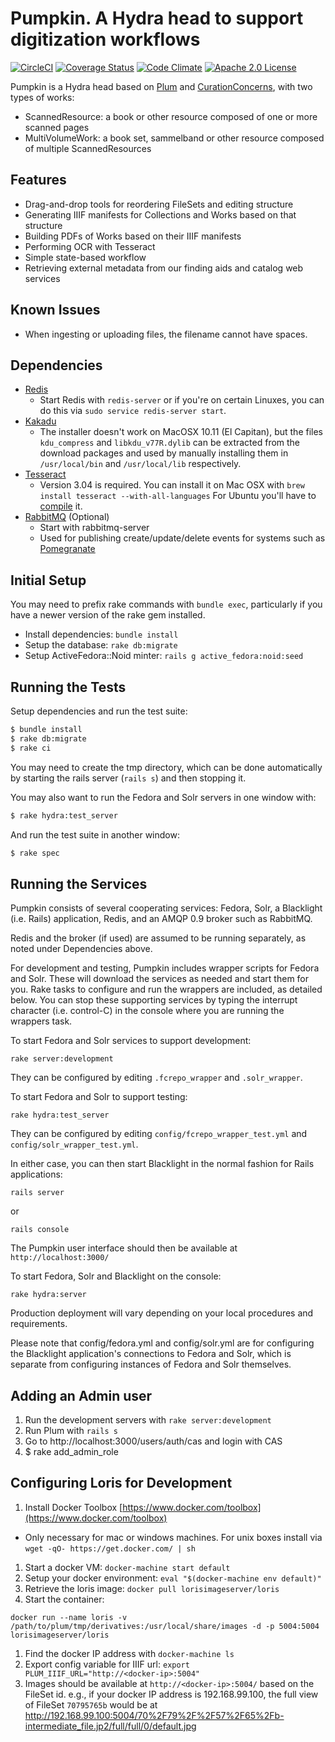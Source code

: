 # Pumpkin. A Hydra head to support digitization workflows

[![CircleCI](https://circleci.com/gh/IU-Libraries-Joint-Development/pumpkin.svg?style=svg)](https://circleci.com/gh/IU-Libraries-Joint-Development/pumpkin)
[![Coverage Status](https://coveralls.io/repos/github/IU-Libraries-Joint-Development/pumpkin/badge.svg?branch=master)](https://coveralls.io/github/IU-Libraries-Joint-Development/pumpkin?branch=master)
[![Code Climate](https://codeclimate.com/github/IU-Libraries-Joint-Development/pumpkin/badges/gpa.svg)](https://codeclimate.com/github/IU-Libraries-Joint-Development/pumpkin)
[![Apache 2.0 License](https://img.shields.io/badge/license-Apache%202.0-blue.svg?style=plastic)](./LICENSE)

Pumpkin is a Hydra head based on [Plum](https://github.com/pulibrary/plum) and  [CurationConcerns](http://github.com/projecthydra/curation_concerns), with two types of works:
* ScannedResource: a book or other resource composed of one or more scanned pages
* MultiVolumeWork: a book set, sammelband or other resource composed of multiple ScannedResources

## Features
* Drag-and-drop tools for reordering FileSets and editing structure
* Generating IIIF manifests for Collections and Works based on that structure
* Building PDFs of Works based on their IIIF manifests
* Performing OCR with Tesseract
* Simple state-based workflow
* Retrieving external metadata from our finding aids and catalog web services

## Known Issues
* When ingesting or uploading files, the filename cannot have spaces.

## Dependencies

* [Redis](http://redis.io/)
    * Start Redis with `redis-server` or if you're on certain Linuxes, you can do this via `sudo service redis-server start`.
* [Kakadu](http://kakadusoftware.com/)
    * The installer doesn't work on MacOSX 10.11 (El Capitan), but the files `kdu_compress` and `libkdu_v77R.dylib` can be extracted from the download packages and used by manually installing them in `/usr/local/bin` and `/usr/local/lib` respectively.
* [Tesseract](https://github.com/tesseract-ocr/tesseract)
    * Version 3.04 is required. You can install it on Mac OSX with `brew install
      tesseract --with-all-languages` For Ubuntu you'll have to
      [compile](https://github.com/tesseract-ocr/tesseract/wiki/Compiling) it.
* [RabbitMQ](https://www.rabbitmq.com/) (Optional)
    * Start with rabbitmq-server
    * Used for publishing create/update/delete events for systems such as
      [Pomegranate](https://github.com/pulibrary/pomegranate)

## Initial Setup
You may need to prefix rake commands with `bundle exec`,
particularly if you have a newer version of the rake gem installed. 
* Install dependencies: `bundle install`
* Setup the database: `rake db:migrate`
* Setup ActiveFedora::Noid minter: `rails g active_fedora:noid:seed`

## Running the Tests

Setup dependencies and run the test suite:

   ```sh
   $ bundle install
   $ rake db:migrate
   $ rake ci
   ```
You may need to create the tmp directory, which can be done automatically by 
starting the rails server (`rails s`) and then stopping it.

You may also want to run the Fedora and Solr servers in one window with:

   ```sh
   $ rake hydra:test_server
   ```

And run the test suite in another window:

   ```sh
   $ rake spec
   ```

## Running the Services

Pumpkin consists of several cooperating services:  Fedora, Solr, a
Blacklight (i.e. Rails) application, Redis, and an AMQP 0.9 broker such
as RabbitMQ.

Redis and the broker (if used) are assumed to be running separately, as
noted under Dependencies above.

For development and testing, Pumpkin includes wrapper scripts for Fedora
and Solr.  These will download the services as needed and start them for
you.  Rake tasks to configure and run the wrappers are included, as
detailed below.  You can stop these supporting services by typing the
interrupt character (i.e. control-C) in the console where you are
running the wrappers task.

To start Fedora and Solr services to support development:

   ```rake server:development```

They can be configured by editing ```.fcrepo_wrapper``` and
```.solr_wrapper```.

To start Fedora and Solr to support testing:

   ```rake hydra:test_server```

They can be configured by editing ```config/fcrepo_wrapper_test.yml```
and ```config/solr_wrapper_test.yml```.

In either case, you can then start Blacklight in the normal fashion for
Rails applications:

   ```rails server```

or

   ```rails console```

The Pumpkin user interface should then be available at
```http://localhost:3000/```

To start Fedora, Solr and Blacklight on the console:

   ```rake hydra:server```

Production deployment will vary depending on your local procedures and
requirements.

Please note that config/fedora.yml and config/solr.yml are for
configuring the Blacklight application's connections to Fedora and Solr,
which is separate from configuring instances of Fedora and Solr
themselves.

## Adding an Admin user

1. Run the development servers with `rake server:development`
1. Run Plum with `rails s`
1. Go to http://localhost:3000/users/auth/cas and login with CAS
1. $ rake add_admin_role

## Configuring Loris for Development

1. Install Docker Toolbox [https://www.docker.com/toolbox](https://www.docker.com/toolbox)
  * Only necessary for mac or windows machines. For unix boxes install via
      `wget -qO- https://get.docker.com/ | sh`
1. Start a docker VM: `docker-machine start default`
1. Setup your docker environment: `eval "$(docker-machine env default)"`
1. Retrieve the loris image: `docker pull lorisimageserver/loris`
1. Start the container:
  ```
  docker run --name loris -v /path/to/plum/tmp/derivatives:/usr/local/share/images -d -p 5004:5004 lorisimageserver/loris
  ```
1. Find the docker IP address with `docker-machine ls`
1. Export config variable for IIIF url: `export
   PLUM_IIIF_URL="http://<docker-ip>:5004"`
1. Images should be available at `http://<docker-ip>:5004/` based on the FileSet id.  e.g., if your docker IP address is 192.168.99.100, the full view of FileSet `70795765b` would be at http://192.168.99.100:5004/70%2F79%2F%2F57%2F65%2Fb-intermediate_file.jp2/full/full/0/default.jpg

